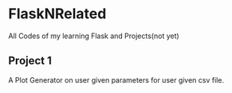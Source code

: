 # FlaskNRelated
All Codes of my learning Flask and Projects(not yet)


## Project 1
A Plot Generator on user given parameters for user given csv file.
